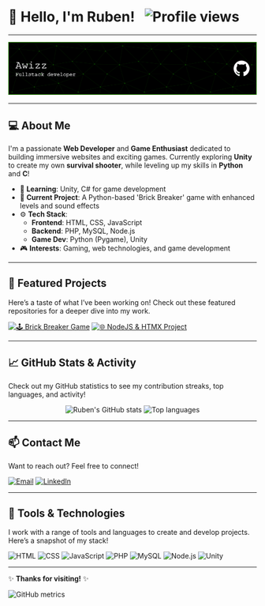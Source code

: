 # 👋 Hello, I'm Ruben! &nbsp; ![Profile views](https://komarev.com/ghpvc/?username=NeXuSS6N&color=blueviolet)

---

![Banner](https://github.com/NeXuSS6N/NeXuSS6N/blob/61587cfef6904f9034bda5fc7c6c2c6d057aeac2/github-header-image.png)

---

## 💻 About Me
I'm a passionate **Web Developer** and **Game Enthusiast** dedicated to building immersive websites and exciting games. Currently exploring **Unity** to create my own **survival shooter**, while leveling up my skills in **Python** and **C**!

- 🌱 **Learning**: Unity, C# for game development
- 💼 **Current Project**: A Python-based 'Brick Breaker' game with enhanced levels and sound effects
- ⚙️ **Tech Stack**: 
  - **Frontend**: HTML, CSS, JavaScript
  - **Backend**: PHP, MySQL, Node.js
  - **Game Dev**: Python (Pygame), Unity
- 🎮 **Interests**: Gaming, web technologies, and game development

---

## 🚀 Featured Projects
Here’s a taste of what I’ve been working on! Check out these featured repositories for a deeper dive into my work.

[![🕹️ Brick Breaker Game](https://github-readme-stats.vercel.app/api/pin/?username=NeXuSS6N&repo=CassBrickV2&theme=dark)](https://github.com/NeXuSS6N/CassBrickV2)
[![🌐 NodeJS & HTMX Project](https://github-readme-stats.vercel.app/api/pin/?username=NeXuSS6N&repo=Stage-Website&theme=dark)](https://github.com/NeXuSS6N/Stage-Website)

---

## 📈 GitHub Stats & Activity
Check out my GitHub statistics to see my contribution streaks, top languages, and activity!

<p align="center">
  <img src="https://github-readme-stats.vercel.app/api?username=NeXuSS6N&show_icons=true&theme=radical" alt="Ruben's GitHub stats" />
  <img src="https://github-readme-stats.vercel.app/api/top-langs/?username=NeXuSS6N&layout=compact&theme=radical" alt="Top languages" />
</p>

---

## 📫 Contact Me
Want to reach out? Feel free to connect!

[![Email](https://img.shields.io/badge/Email-ruben.penalvez%40gmail.com-red?style=for-the-badge&logo=gmail&logoColor=white)](mailto:ruben.penalvez@gmail.com)
[![LinkedIn](https://img.shields.io/badge/LinkedIn-Connect-blue?style=for-the-badge&logo=linkedin&logoColor=white)](https://www.linkedin.com/in/ruben-penalvez)

---

## 🔧 Tools & Technologies
I work with a range of tools and languages to create and develop projects. Here’s a snapshot of my stack!

![HTML](https://img.shields.io/badge/HTML-orange?style=for-the-badge&logo=html5&logoColor=white)
![CSS](https://img.shields.io/badge/CSS-blue?style=for-the-badge&logo=css3&logoColor=white)
![JavaScript](https://img.shields.io/badge/JavaScript-yellow?style=for-the-badge&logo=javascript&logoColor=white)
![PHP](https://img.shields.io/badge/PHP-purple?style=for-the-badge&logo=php&logoColor=white)
![MySQL](https://img.shields.io/badge/MySQL-blue?style=for-the-badge&logo=mysql&logoColor=white)
![Node.js](https://img.shields.io/badge/Node.js-green?style=for-the-badge&logo=node.js&logoColor=white)
![Unity](https://img.shields.io/badge/Unity-black?style=for-the-badge&logo=unity&logoColor=white)

---

✨ **Thanks for visiting!** ✨

![GitHub metrics](https://metrics.lecoq.io/NeXuSS6N?template=classic&isocalendar=1&languages=1&isocalendar.duration=half-year&languages.ignored=html%2C%20css%2C%20javascript%2C%20php&languages.limit=10&languages.threshold=0%25&languages.colors=github&languages.indepth=false&languages.animated=false&config.timezone=Europe%2FParis)